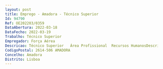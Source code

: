 ```yaml
--- 
layout: post
title: Emprego - Amadora - Técnico Superior
Id: 94790
Ref: OE202203/0359
DataAbertura: 2022-03-18
DataFecho: 2022-03-19
Trabalho: Técnico Superior
Empregador: Força Aérea
Descricao: Técnico Superior   Área Profissional  Recursos HumanosDescrição de funções Propor e elaborar, em coordenação com o júri dos concursos, os respetivos avisos de abertura Receber e registar a documentação relacionada com as candidaturas a concursos Acompanhar os júris dos concursos no decurso dos procedimentos concursais Preparar as listas de ordenação final para homologação e respetiva publicitação Preparar os contratos de trabalho em funções públicas a celebrar com os candidatos Organizar e controlar os processos relativos aos contratos de prestação de serviço e respetivas renovações Receber e instruir os processos de mobilidade, os processos de licença sem remuneração e os processos de acumulação de funções dos trabalhadores Preparar os contratos de trabalho em funções públicas e respetivas adendas.
CodigoPostal: 2614-506 AMADORA
Concelho: Amadora
Distrito: Lisboa
--- 
```

